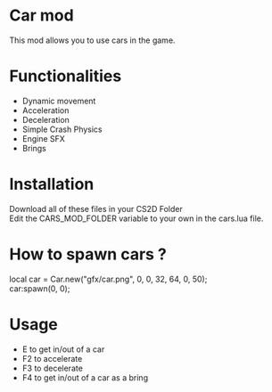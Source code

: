 # Car mod
This mod allows you to use cars in the game.

# Functionalities
- Dynamic movement
- Acceleration
- Deceleration
- Simple Crash Physics
- Engine SFX
- Brings

# Installation
Download all of these files in your CS2D Folder <br />
Edit the CARS_MOD_FOLDER variable to your own in the cars.lua file.

# How to spawn cars ?
local car = Car.new("gfx/car.png", 0, 0, 32, 64, 0, 50); <br />
car:spawn(0, 0);

# Usage
- E to get in/out of a car
- F2 to accelerate
- F3 to decelerate
- F4 to get in/out of a car as a bring
